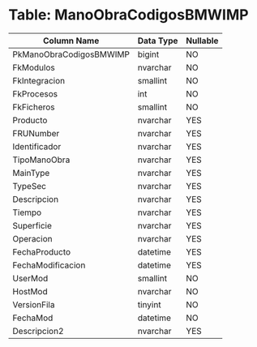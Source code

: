 # Table: ManoObraCodigosBMWIMP

| Column Name | Data Type | Nullable |
|-------------|-----------|----------|
| PkManoObraCodigosBMWIMP | bigint | NO |
| FkModulos | nvarchar | NO |
| FkIntegracion | smallint | NO |
| FkProcesos | int | NO |
| FkFicheros | smallint | NO |
| Producto | nvarchar | YES |
| FRUNumber | nvarchar | YES |
| Identificador | nvarchar | YES |
| TipoManoObra | nvarchar | YES |
| MainType | nvarchar | YES |
| TypeSec | nvarchar | YES |
| Descripcion | nvarchar | YES |
| Tiempo | nvarchar | YES |
| Superficie | nvarchar | YES |
| Operacion | nvarchar | YES |
| FechaProducto | datetime | YES |
| FechaModificacion | datetime | YES |
| UserMod | smallint | NO |
| HostMod | nvarchar | NO |
| VersionFila | tinyint | NO |
| FechaMod | datetime | NO |
| Descripcion2 | nvarchar | YES |
